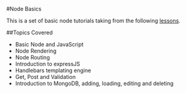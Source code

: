 #Node Basics

This is a set of basic node tutorials taking from the following [lessons](https://www.youtube.com/watch?v=65a5QQ3ZR2g&index=1&list=PL55RiY5tL51oGJorjEgl6NVeDbx_fO5jR).

##Topics Covered
* Basic Node and JavaScript
* Node Rendering
* Node Routing
* Introduction to expressJS
* Handlebars templating engine
* Get, Post and Validation
* Introduction to MongoDB, adding, loading, editing and deleting